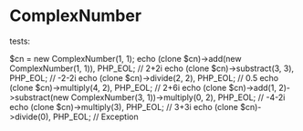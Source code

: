 # ComplexNumber
tests:

$cn = new ComplexNumber(1, 1);
echo (clone $cn)->add(new ComplexNumber(1, 1)), PHP_EOL; // 2+2i
echo (clone $cn)->substract(3, 3), PHP_EOL; // -2-2i
echo (clone $cn)->divide(2, 2), PHP_EOL; // 0.5
echo (clone $cn)->multiply(4, 2), PHP_EOL; // 2+6i
echo (clone $cn)->add(1, 2)->substract(new ComplexNumber(3, 1))->multiply(0, 2), PHP_EOL; // -4-2i
echo (clone $cn)->multiply(3), PHP_EOL; // 3+3i
echo (clone $cn)->divide(0), PHP_EOL; // Exception
